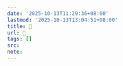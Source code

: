 ```yaml
---
date: '2025-10-13T11:29:36+08:00'
lastmod: '2025-10-13T13:04:51+08:00'
title: 󰢑
url: 󰢑
tags: []
src:
note:
---
```

